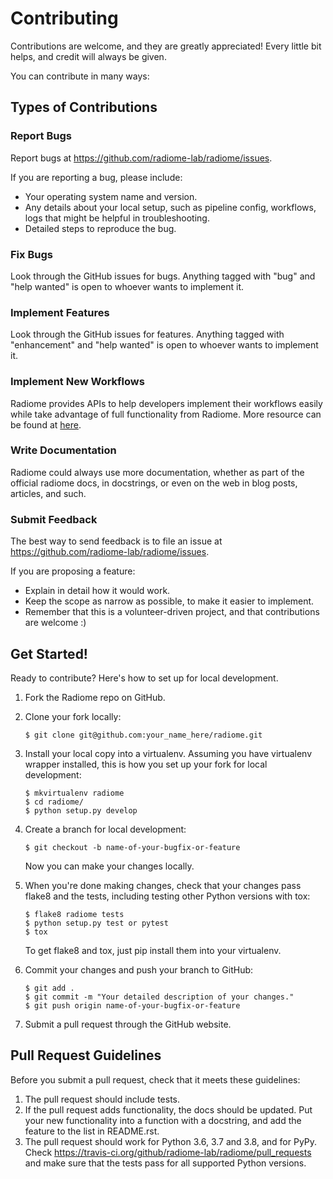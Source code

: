 Contributing
============

Contributions are welcome, and they are greatly appreciated! Every
little bit helps, and credit will always be given.

You can contribute in many ways:

Types of Contributions
----------------------

### Report Bugs

Report bugs at https://github.com/radiome-lab/radiome/issues.

If you are reporting a bug, please include:

-   Your operating system name and version.
-   Any details about your local setup, such as pipeline config, workflows, logs that might be helpful in
    troubleshooting.
-   Detailed steps to reproduce the bug.

### Fix Bugs

Look through the GitHub issues for bugs. Anything tagged with \"bug\"
and \"help wanted\" is open to whoever wants to implement it.

### Implement Features

Look through the GitHub issues for features. Anything tagged with
\"enhancement\" and \"help wanted\" is open to whoever wants to
implement it.

### Implement New Workflows 

Radiome provides APIs to help developers implement their workflows easily while
take advantage of full functionality from Radiome. More resource can be
found at [here](https://github.com/radiome-lab/radiome/wiki/Workflow).

### Write Documentation

Radiome could always use more documentation, whether as part of the
official radiome docs, in docstrings, or even on the web in blog posts,
articles, and such.

### Submit Feedback

The best way to send feedback is to file an issue at
https://github.com/radiome-lab/radiome/issues.

If you are proposing a feature:

-   Explain in detail how it would work.
-   Keep the scope as narrow as possible, to make it easier to
    implement.
-   Remember that this is a volunteer-driven project, and that
    contributions are welcome :)

Get Started!
------------

Ready to contribute? Here\'s how to set up for
local development.

1.  Fork the Radiome repo on GitHub.

2.  Clone your fork locally:

    ``` {.shell}
    $ git clone git@github.com:your_name_here/radiome.git
    ```

3.  Install your local copy into a virtualenv. Assuming you have
    virtualenv wrapper installed, this is how you set up your fork for
    local development:

    ``` {.shell}
    $ mkvirtualenv radiome
    $ cd radiome/
    $ python setup.py develop
    ```

4.  Create a branch for local development:

    ``` {.shell}
    $ git checkout -b name-of-your-bugfix-or-feature
    ```

    Now you can make your changes locally.

5.  When you\'re done making changes, check that your changes pass
    flake8 and the tests, including testing other Python versions with
    tox:

    ``` {.shell}
    $ flake8 radiome tests
    $ python setup.py test or pytest
    $ tox
    ```

    To get flake8 and tox, just pip install them into your virtualenv.

6.  Commit your changes and push your branch to GitHub:

    ``` {.shell}
    $ git add .
    $ git commit -m "Your detailed description of your changes."
    $ git push origin name-of-your-bugfix-or-feature
    ```

7.  Submit a pull request through the GitHub website.

Pull Request Guidelines
-----------------------

Before you submit a pull request, check that it meets these guidelines:

1.  The pull request should include tests.
2.  If the pull request adds functionality, the docs should be updated.
    Put your new functionality into a function with a docstring, and add
    the feature to the list in README.rst.
3.  The pull request should work for Python 3.6, 3.7 and 3.8, and for
    PyPy. Check
    <https://travis-ci.org/github/radiome-lab/radiome/pull_requests> and make
    sure that the tests pass for all supported Python versions.

